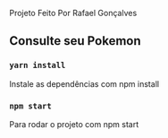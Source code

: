 Projeto Feito Por Rafael Gonçalves

## Consulte seu Pokemon

### `yarn install`
Instale as dependências com npm install


### `npm start`
Para rodar o projeto com npm start

